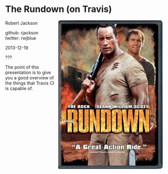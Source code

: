 
# The Rundown (on Travis)

<img style="float: right" src="images/The_Rundown_Movie.jpg"/>

Robert Jackson
<p>
  <div>github: rjackson</div>
  <div>twitter: rwjblue</div>
</p>

2013-12-19

???

The point of this presentation is to give you a good overview of the
things that Travis CI is capable of.
